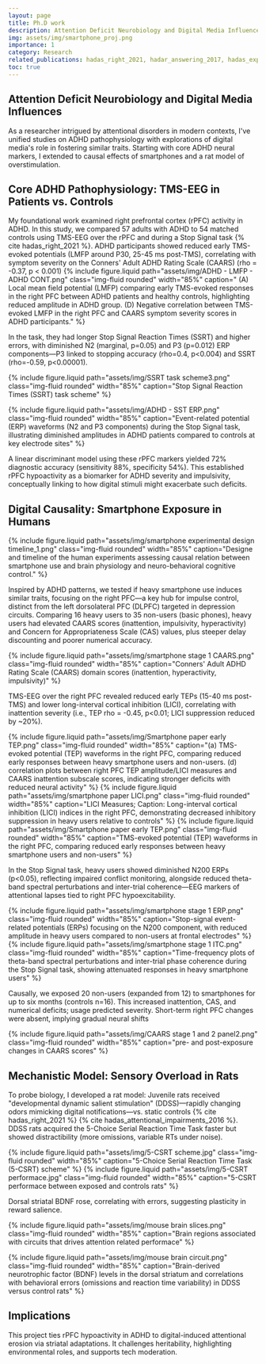 ```yaml
---
layout: page
title: Ph.D work
description: Attention Deficit Neurobiology and Digital Media Influences
img: assets/img/smartphone_proj.png
importance: 1
category: Research
related_publications: hadas_right_2021, hadar_answering_2017, hadas_exposure_2016, hadas_attentional_impairments_2016
toc: true
---
```


## Attention Deficit Neurobiology and Digital Media Influences

As a researcher intrigued by attentional disorders in modern contexts, I've unified studies on ADHD pathophysiology with explorations of digital media's role in fostering similar traits. Starting with core ADHD neural markers, I extended to causal effects of smartphones and a rat model of overstimulation.


## Core ADHD Pathophysiology: TMS-EEG in Patients vs. Controls

My foundational work examined right prefrontal cortex (rPFC) activity in ADHD. In this study, we compared 57 adults with ADHD to 54 matched controls using TMS-EEG over the rPFC and during a Stop Signal task {% cite hadas_right_2021 %}.
ADHD participants showed reduced early TMS-evoked potentials (LMFP around P30, 25-45 ms post-TMS), correlating with symptom severity on the Conners' Adult ADHD Rating Scale (CAARS) (rho = -0.37, p < 0.001)
{% include figure.liquid path="assets/img/ADHD  - LMFP - ADHD CONT.png" class="img-fluid rounded" width="85%" caption=" (A) Local mean field potential (LMFP) comparing early TMS-evoked responses in the right PFC between ADHD patients and healthy controls, highlighting reduced amplitude in ADHD group. (D) Negative correlation between TMS-evoked LMFP  in the right PFC and CAARS symptom severity scores in ADHD participants." %}

In the task, they had longer Stop Signal Reaction Times (SSRT) and higher errors, with diminished N2 (marginal, p=0.05) and P3 (p=0.012) ERP components—P3 linked to stopping accuracy (rho=0.4, p<0.004) and SSRT (rho=-0.59, p<0.00001).

{% include figure.liquid path="assets/img/SSRT task scheme3.png" class="img-fluid rounded" width="85%" caption="Stop Signal Reaction Times (SSRT) task scheme" %}

{% include figure.liquid path="assets/img/ADHD - SST ERP.png" class="img-fluid rounded" width="85%" caption="Event-related potential (ERP) waveforms (N2 and P3 components) during the Stop Signal task, illustrating diminished amplitudes in ADHD patients compared to controls at key electrode sites" %}

A linear discriminant model using these rPFC markers yielded 72% diagnostic accuracy (sensitivity 88%, specificity 54%). This established rPFC hypoactivity as a biomarker for ADHD severity and impulsivity, conceptually linking to how digital stimuli might exacerbate such deficits.

## Digital Causality: Smartphone Exposure in Humans

{% include figure.liquid path="assets/img/smartphone experimental design timeline_1.png" class="img-fluid rounded" width="85%" caption="Designe and timeline of the human experiments assessing causal relation between smartphone use and brain physiology and neuro-behavioral cognitive control." %}

Inspired by ADHD patterns, we tested if heavy smartphone use induces similar traits, focusing on the right PFC—a key hub for impulse control, distinct from the left dorsolateral PFC (DLPFC) targeted in depression circuits. Comparing 16 heavy users to 35 non-users (basic phones), heavy users had elevated CAARS scores (inattention, impulsivity, hyperactivity) and Concern for Appropriateness Scale (CAS) values, plus steeper delay discounting and poorer numerical accuracy.

{% include figure.liquid path="assets/img/smartphone stage 1 CAARS.png" class="img-fluid rounded" width="85%" caption="Conners' Adult ADHD Rating Scale (CAARS) domain scores (inattention, hyperactivity, impulsivity)" %}

TMS-EEG over the right PFC revealed reduced early TEPs (15-40 ms post-TMS) and lower long-interval cortical inhibition (LICI), correlating with inattention severity (i.e., TEP rho = -0.45, p<0.01; LICI suppression reduced by ~20%).

{% include figure.liquid path="assets/img/Smartphone paper early TEP.png" class="img-fluid rounded" width="85%" caption="(a) TMS-evoked potential (TEP) waveforms in the right PFC, comparing reduced early responses between heavy smartphone users and non-users. (d) correlation plots between right PFC TEP amplitude/LICI measures and CAARS inattention subscale scores, indicating stronger deficits with reduced neural activity" %}
{% include figure.liquid path="assets/img/smartphone paper LICI.png" class="img-fluid rounded" width="85%" caption="LICI Measures; Caption: Long-interval cortical inhibition (LICI) indices in the right PFC, demonstrating decreased inhibitory suppression in heavy users relative to controls" %}
{% include figure.liquid path="assets/img/Smartphone paper early TEP.png" class="img-fluid rounded" width="85%" caption="TMS-evoked potential (TEP) waveforms in the right PFC, comparing reduced early responses between heavy smartphone users and non-users" %}

In the Stop Signal task, heavy users showed diminished N200 ERPs (p<0.05), reflecting impaired conflict monitoring, alongside reduced theta-band spectral perturbations and inter-trial coherence—EEG markers of attentional lapses tied to right PFC hypoexcitability.

{% include figure.liquid path="assets/img/smartphone stage 1 ERP.png" class="img-fluid rounded" width="85%" caption="Stop-signal event-related potentials (ERPs) focusing on the N200 component, with reduced amplitude in heavy users compared to non-users at frontal electrodes" %}
{% include figure.liquid path="assets/img/smartphone stage 1 ITC.png" class="img-fluid rounded" width="85%" caption="Time-frequency plots of theta-band spectral perturbations and inter-trial phase coherence during the Stop Signal task, showing attenuated responses in heavy smartphone users" %}

Causally, we exposed 20 non-users (expanded from 12) to smartphones for up to six months (controls n=16). This increased inattention, CAS, and numerical deficits; usage predicted severity. Short-term right PFC changes were absent, implying gradual neural shifts

{% include figure.liquid path="assets/img/CAARS stage 1 and 2 panel2.png" class="img-fluid rounded" width="85%" caption="pre- and post-exposure changes in CAARS scores" %}

## Mechanistic Model: Sensory Overload in Rats

To probe biology, I developed a rat model: Juvenile rats received "developmental dynamic salient stimulation" (DDSS)—rapidly changing odors mimicking digital notifications—vs. static controls {% cite hadas_right_2021 %} {% cite hadas_attentional_impairments_2016 %}.
DDSS rats acquired the 5-Choice Serial Reaction Time Task faster but showed distractibility (more omissions, variable RTs under noise).

{% include figure.liquid path="assets/img/5-CSRT scheme.jpg" class="img-fluid rounded" width="85%" caption="5-Choice Serial Reaction Time Task (5-CSRT) scheme" %}
{% include figure.liquid path="assets/img/5-CSRT performace.jpg" class="img-fluid rounded" width="85%" caption="5-CSRT performace between exposed and controls rats" %}

Dorsal striatal BDNF rose, correlating with errors, suggesting plasticity in reward salience.

{% include figure.liquid path="assets/img/mouse brain slices.png" class="img-fluid rounded" width="85%" caption="Brain regions associated with circuits that drives attention related performace" %}

{% include figure.liquid path="assets/img/mouse brain circuit.png" class="img-fluid rounded" width="85%" caption="Brain-derived neurotrophic factor (BDNF) levels in the dorsal striatum and correlations with behavioral errors (omissions and reaction time variability) in DDSS versus control rats" %}

## Implications

This project ties rPFC hypoactivity in ADHD to digital-induced attentional erosion via striatal adaptations. It challenges heritability, highlighting environmental roles, and supports tech moderation.
